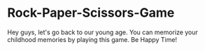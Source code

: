 # Rock-Paper-Scissors-Game
Hey guys, let's go back to our young age.
You can memorize your childhood memories by playing this game.
Be Happy Time!
